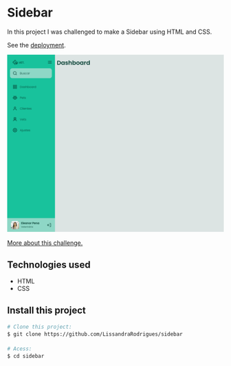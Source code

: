 # Sidebar

In this project I was challenged to make a Sidebar using HTML and CSS. 

See the <a href="https://lissandrarodrigues.github.io/sidebar/"> deployment</a>.

<img src="sidebar.png"/>

<a href="https://app.rocketseat.com.br/discover/challenges/sidebar"> More about this challenge. </a>

## Technologies used

- HTML
- CSS

## Install this project 

```bash
# Clone this project:
$ git clone https://github.com/LissandraRodrigues/sidebar

# Acess:
$ cd sidebar 
```